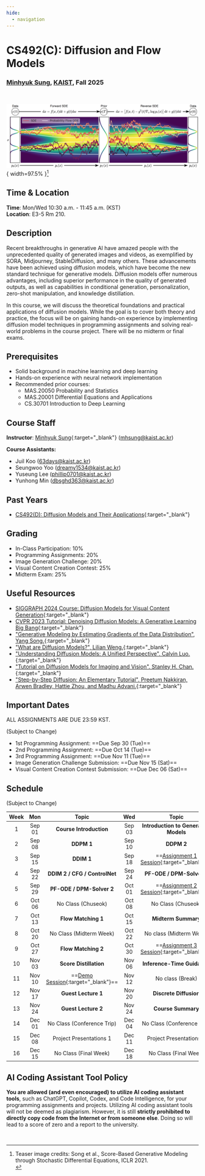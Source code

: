 ```yaml
---
hide:
  - navigation
---
```


# CS492(C): Diffusion and Flow Models

<h3><b>
<a href="http://mhsung.github.io/" target="_blank">Minhyuk Sung</a>, <a href="https://www.kaist.ac.kr/" target="_blank">KAIST</a>, Fall 2025
</b></h3>
<br />

![Teaser](assets/teaser.png){ width=97.5% }[^1]

[^1]: Teaser image credits: Song et al., Score-Based Generative Modeling through Stochastic Differential Equations, ICLR 2021.<br>


## Time & Location
**Time**: Mon/Wed 10:30 a.m. - 11:45 a.m. (KST)   
**Location**: E3-5 Rm 210.

<!-- [Zoom Link](https://kaist.zoom.us/j/83695846631){:target="_blank" .md-button} -->


## Description
Recent breakthroughs in generative AI have amazed people with the unprecedented quality of generated images and videos, as exemplified by SORA, Midjourney, StableDiffusion, and many others. These advancements have been achieved using diffusion models, which have become the new standard technique for generative models. Diffusion models offer numerous advantages, including superior performance in the quality of generated outputs, as well as capabilities in conditional generation, personalization, zero-shot manipulation, and knowledge distillation.

In this course, we will discuss the theoretical foundations and practical applications of diffusion models. While the goal is to cover both theory and practice, the focus will be on gaining hands-on experience by implementing diffusion model techniques in programming assignments and solving real-world problems in the course project. There will be no midterm or final exams.


## Prerequisites
- Solid background in machine learning and deep learning
- Hands-on experience with neural network implementation
- Recommended prior courses:
    - MAS.20050 Probability and Statistics
    - MAS.20001 Differential Equations and Applications
    - CS.30701 Introduction to Deep Learning


## Course Staff
**Instructor**: [Minhyuk Sung](https://mhsung.github.io/){:target="_blank"} ([mhsung@kaist.ac.kr](mailto:mhsung@kaist.ac.kr))

**Course Assistants:**

- Juil Koo ([63days@kaist.ac.kr](mailto:63days@kaist.ac.kr))
- Seungwoo Yoo ([dreamy1534@kaist.ac.kr](mailto:dreamy1534@kaist.ac.kr))
- Yuseung Lee ([phillip0701@kaist.ac.kr](mailto:phillip0701@kaist.ac.kr))
- Yunhong Min ([dbsghd363@kaist.ac.kr](mailto:dbsghd363@kaist.ac.kr))


## Past Years
- [CS492(D): Diffusion Models and Their Applications](https://mhsung.github.io/kaist-cs492d-fall-2024/){:target="_blank"}


## Grading
- In-Class Participation: 10%
- Programming Assignments: 20%
- Image Generation Challenge: 20%
- Visual Content Creation Contest: 25%
- Midterm Exam: 25%

<!--
## Paper List

[Paper List](https://docs.google.com/spreadsheets/d/1j7amDru9bRQsQgp2pfm1a8GrZ6K0HWwCDORGq-sj7dQ/edit?usp=sharing){:target="_blank" .md-button}
-->


## Useful Resources
- [SIGGRAPH 2024 Course: Diffusion Models for Visual Content Generation](https://geometry.cs.ucl.ac.uk/courses/diffusion4ContentCreation_sigg24/){:target="_blank"}
- [CVPR 2023 Tutorial: Denoising Diffusion Models: A Generative Learning Big Bang](https://cvpr2023-tutorial-diffusion-models.github.io/){:target="_blank"}
- ["Generative Modeling by Estimating Gradients of the Data Distribution", Yang Song.](https://yang-song.net/blog/2021/score/){:target="_blank"}
- ["What are Diffusion Models?", Lilian Weng.](https://lilianweng.github.io/posts/2021-07-11-diffusion-models/){:target="_blank"}
- ["Understanding Diffusion Models: A Unified Perspective". Calvin Luo.](https://arxiv.org/abs/2208.11970){:target="_blank"}
- ["Tutorial on Diffusion Models for Imaging and Vision". Stanley H. Chan.](https://arxiv.org/abs/2403.18103){:target="_blank"}
- ["Step-by-Step Diffusion: An Elementary Tutorial". Preetum Nakkiran, Arwen Bradley, Hattie Zhou, and Madhu Advani.](https://arxiv.org/abs/2406.08929){:target="_blank"}


## Important Dates
ALL ASSIGNMENTS ARE DUE 23:59 KST.  

(Subject to Change)  

- 1st Programming Assignment: ==Due Sep 30 (Tue)==  
- 2nd Programming Assignment: ==Due Oct 14 (Tue)==  
- 3rd Programming Assignment: ==Due Nov 11 (Tue)==  
- Image Generation Challenge Submission: ==Due Nov 15 (Sat)== 
- Visual Content Creation Contest Submission: ==Due Dec 06 (Sat)== 


## Schedule
(Subject to Change) 

| Week | Mon | Topic | Wed | Topic |
| :----: | :----: | :----: | :----: | :----: |
| 1  | Sep 01 | __Course Introduction__         | Sep 03 | __Introduction to Generative Models__ |
| 2  | Sep 08 | __DDPM 1__                      | Sep 10 | __DDPM 2__ |
| 3  | Sep 15 | __DDIM 1__                      | Sep 18 | ==[Assignment 1 Session]({{links.asgmt01}}){:target="_blank"}== |
| 4  | Sep 22 | __DDIM 2 / CFG / ControlNet__     | Sep 24 | __PF-ODE / DPM-Solver 1__ |
| 5  | Sep 29 |  __PF-ODE / DPM-Solver 2__       | Oct 01 | ==[Assignment 2 Session]({{links.asgmt02}}){:target="_blank"}== | 
| 6  | Oct 06 | No Class (Chuseok)              | Oct 08 | No Class (Chuseok) |
| 7  | Oct 13 |  __Flow Matching 1__            | Oct 15 | __Midterm Summary__ |
| 8  | Oct 20 | No Class (Midterm Week)         | Oct 22 | No class (Midterm Week) |
| 9  | Oct 27 | __Flow Matching 2__             | Oct 30 | ==[Assignment 3 Session]({{links.asgmt03}}){:target="_blank"}== |
| 10 | Nov 03 | __Score Distillation__          | Nov 06 | __Inference-Time Guidance__ |
| 11 | Nov 10 | ==[Demo Session]({{links.demo}}){:target="_blank"}== | Nov 12 | No class (Break) |
| 12 | Nov 17 | __Guest Lecture 1__             | Nov 20 | __Discrete Diffusion__  |
| 13 | Nov 24 | __Guest Lecture 2__             | Nov 24 | __Course Summary__ |
| 14 | Dec 01 | No Class (Conference Trip)      | Dec 04 | No Class (Conference Trip) |
| 15 | Dec 08 | Project Presentations 1         | Dec 11 | Project Presentations 2 |
| 16 | Dec 15 | No Class (Final Week)           | Dec 18 | No Class (Final Week) |


## AI Coding Assistant Tool Policy
**You are allowed (and even encouraged) to utilize AI coding assistant tools**, such as ChatGPT, Copilot, Codex, and Code Intelligence, for your programming assignments and projects. Utilizing AI coding assistant tools will not be deemed as plagiarism. However, it is still **strictly prohibited to directly copy code from the Internet or from someone else**. Doing so will lead to a score of zero and a report to the university.

<br />
